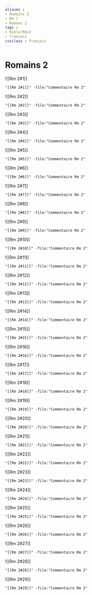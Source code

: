 ```yaml
---
aliases : 
- Romains 2
- Rm 2
- Romans 2
tags : 
- Bible/Rm/2
- français
cssclass : français
---
```


# Romains 2

![[Rm 2#1]]

```query
"[[Rm 2#1]]" -file:"Commentaire Rm 2"
```

![[Rm 2#2]]

```query
"[[Rm 2#2]]" -file:"Commentaire Rm 2"
```

![[Rm 2#3]]

```query
"[[Rm 2#3]]" -file:"Commentaire Rm 2"
```

![[Rm 2#4]]

```query
"[[Rm 2#4]]" -file:"Commentaire Rm 2"
```

![[Rm 2#5]]

```query
"[[Rm 2#5]]" -file:"Commentaire Rm 2"
```

![[Rm 2#6]]

```query
"[[Rm 2#6]]" -file:"Commentaire Rm 2"
```

![[Rm 2#7]]

```query
"[[Rm 2#7]]" -file:"Commentaire Rm 2"
```

![[Rm 2#8]]

```query
"[[Rm 2#8]]" -file:"Commentaire Rm 2"
```

![[Rm 2#9]]

```query
"[[Rm 2#9]]" -file:"Commentaire Rm 2"
```

![[Rm 2#10]]

```query
"[[Rm 2#10]]" -file:"Commentaire Rm 2"
```

![[Rm 2#11]]

```query
"[[Rm 2#11]]" -file:"Commentaire Rm 2"
```

![[Rm 2#12]]

```query
"[[Rm 2#12]]" -file:"Commentaire Rm 2"
```

![[Rm 2#13]]

```query
"[[Rm 2#13]]" -file:"Commentaire Rm 2"
```

![[Rm 2#14]]

```query
"[[Rm 2#14]]" -file:"Commentaire Rm 2"
```

![[Rm 2#15]]

```query
"[[Rm 2#15]]" -file:"Commentaire Rm 2"
```

![[Rm 2#16]]

```query
"[[Rm 2#16]]" -file:"Commentaire Rm 2"
```

![[Rm 2#17]]

```query
"[[Rm 2#17]]" -file:"Commentaire Rm 2"
```

![[Rm 2#18]]

```query
"[[Rm 2#18]]" -file:"Commentaire Rm 2"
```

![[Rm 2#19]]

```query
"[[Rm 2#19]]" -file:"Commentaire Rm 2"
```

![[Rm 2#20]]

```query
"[[Rm 2#20]]" -file:"Commentaire Rm 2"
```

![[Rm 2#21]]

```query
"[[Rm 2#21]]" -file:"Commentaire Rm 2"
```

![[Rm 2#22]]

```query
"[[Rm 2#22]]" -file:"Commentaire Rm 2"
```

![[Rm 2#23]]

```query
"[[Rm 2#23]]" -file:"Commentaire Rm 2"
```

![[Rm 2#24]]

```query
"[[Rm 2#24]]" -file:"Commentaire Rm 2"
```

![[Rm 2#25]]

```query
"[[Rm 2#25]]" -file:"Commentaire Rm 2"
```

![[Rm 2#26]]

```query
"[[Rm 2#26]]" -file:"Commentaire Rm 2"
```

![[Rm 2#27]]

```query
"[[Rm 2#27]]" -file:"Commentaire Rm 2"
```

![[Rm 2#28]]

```query
"[[Rm 2#28]]" -file:"Commentaire Rm 2"
```

![[Rm 2#29]]

```query
"[[Rm 2#29]]" -file:"Commentaire Rm 2"
```

